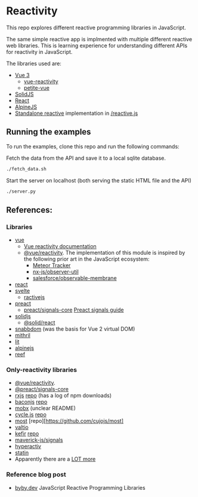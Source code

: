 # Reactivity

This repo explores different reactive programming libraries in JavaScript.

The same simple reactive app is implmented with multiple different reactive web libraries.
This is learning experience for understanding different APIs for reactivity in JavaScript.

The libraries used are:

- [Vue 3](static/vue.html)
  - [vue-reactivity](static/vue-reactivity.html)
  - [petite-vue](static/vue-petite.html)
- [SolidJS](static/solid.html)
- [React](static/react.html)
- [AlpineJS](static/alpine.html)
- [Standalone reactive](static/reactive.html) implementation in [/reactive.js](static/reactive.js)

## Running the examples

To run the examples, clone this repo and run the following commands:

Fetch the data from the API and save it to a local sqlite database.

```bash
./fetch_data.sh
```

Start the server on localhost (both serving the static HTML file and the API)

```bash
./server.py
```

## References:

### Libraries

- [vue](https://vuejs.org)
  - [Vue reactivity documentation](https://vuejs.org/api/reactivity-core.html)
  - [@vue/reactivity](https://github.com/vuejs/core/tree/main/packages/reactivity).
    The implementation of this module is inspired by the following prior art in the JavaScript ecosystem:
    - [Meteor Tracker](https://docs.meteor.com/api/tracker.html)
    - [nx-js/observer-util](https://github.com/nx-js/observer-util)
    - [salesforce/observable-membrane](https://github.com/salesforce/observable-membrane)
- [react](https://reactjs.org)
- [svelte](https://svelte.dev)
  - [ractivejs](https://github.com/ractivejs/ractive)
- [preact](https://preactjs.com)
  - [preact/signals-core](https://preactjs.com/guide/v10/signals/) [Preact signals guide](https://preactjs.com/guide/v10/signals/)
- [solidjs](https://solidjs.com)
  - [@solid/react](https://solidjs.com/docs/api#reactivity)
- [snabbdom](https://github.com/snabbdom/snabbdom) (was the basis for Vue 2 virtual DOM)
- [mithril](https://mithril.js.org)
- [lit](https://lit.dev)
- [alpinejs](https://alpinejs.dev)
- [reef](https://github.com/cferdinandi/reef)

### Only-reactivity libraries

- [@vue/reactivity](https://github.com/vuejs/core/tree/main/packages/reactivity).
- [@preact/signals-core](https://github.com/preactjs/signals)
- [rxjs](https://rxjs.dev) [repo](https://github.com/ReactiveX/rxjs) (has a log of npm downloads)
- [baconjs](https://baconjs.github.io) [repo](https://github.com/baconjs/bacon.js)
- [mobx](https://mobx.js.org) (unclear README)
- [cycle.js](https://cycle.js.org) [repo](https://github.com/cyclejs/cyclejs)
- [most](http://mostcore.readthedocs.io) [repo][https://github.com/cujojs/most]
- [valtio](https://github.com/pmndrs/valtio)
- [kefir](https://kefirjs.github.io/kefir/) [repo](https://github.com/kefirjs/kefir)
- [maverick-js/signals](https://github.com/maverick-js/signals)
- [hyperactiv](https://github.com/elbywan/hyperactiv)
- [statin](https://github.com/tomasklaen/statin)
- Apparently there are a [LOT more](https://xgrommx.github.io/rx-book/content/resources/reactive_libraries/index.html)

### Reference blog post

- [byby.dev](https://byby.dev/js-reactive-libraries) JavaScript Reactive Programming Libraries
